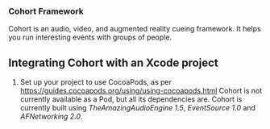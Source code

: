 ### Cohort Framework
Cohort is an audio, video, and augmented reality cueing framework. It helps you run interesting events with groups of people.

## Integrating Cohort with an Xcode project
1) Set up your project to use CocoaPods, as per https://guides.cocoapods.org/using/using-cocoapods.html Cohort is not currently available as a Pod, but all its dependencies are. Cohort is currently built using *TheAmazingAudioEngine 1.5*, *EventSource 1.0* and *AFNetworking 2.0*.